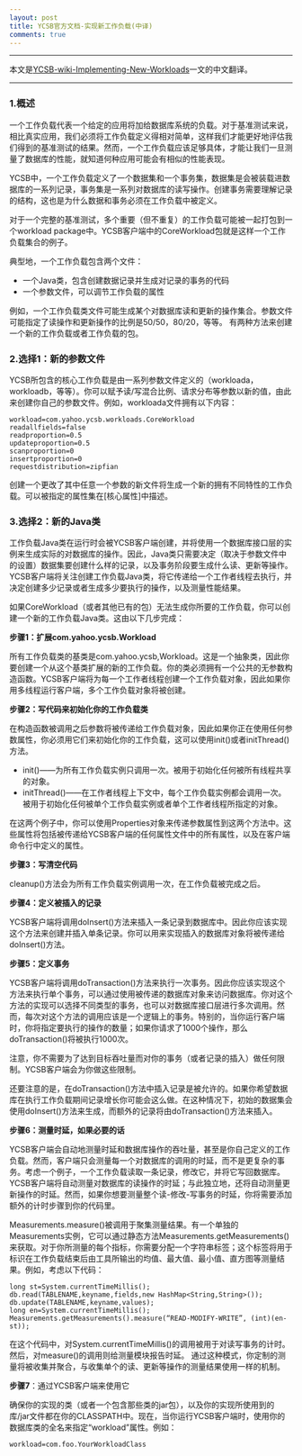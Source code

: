 ```yaml
---
layout: post
title: YCSB官方文档-实现新工作负载(中译)
comments: true
---
```


---

本文是[YCSB-wiki-Implementing-New-Workloads](https://github.com/brianfrankcooper/YCSB/wiki/Implementing-New-Workloads)一文的中文翻译。

---

### 1.概述

一个工作负载代表一个给定的应用将加给数据库系统的负载。对于基准测试来说，相比真实应用，我们必须将工作负载定义得相对简单，这样我们才能更好地评估我们得到的基准测试的结果。然而，一个工作负载应该足够具体，才能让我们一旦测量了数据库的性能，就知道何种应用可能会有相似的性能表现。

YCSB中，一个工作负载定义了一个数据集和一个事务集，数据集是会被装载进数据库的一系列记录，事务集是一系列对数据库的读写操作。创建事务需要理解记录的结构，这也是为什么数据和事务必须在工作负载中被定义。

对于一个完整的基准测试，多个重要（但不重复）的工作负载可能被一起打包到一个workload package中。YCSB客户端中的CoreWorkload包就是这样一个工作负载集合的例子。

典型地，一个工作负载包含两个文件：

- 一个Java类，包含创建数据记录并生成对记录的事务的代码
- 一个参数文件，可以调节工作负载的属性

例如，一个工作负载类文件可能生成某个对数据库读和更新的操作集合。参数文件可能指定了读操作和更新操作的比例是50/50，80/20，等等。
有两种方法来创建一个新的工作负载或者工作负载的包。

### 2.选择1：新的参数文件

YCSB所包含的核心工作负载是由一系列参数文件定义的（workloada，workloadb，等等）。你可以赋予读/写混合比例、请求分布等参数以新的值，由此来创建你自己的参数文件。例如，workloada文件拥有以下内容：

```shell
workload=com.yahoo.ycsb.workloads.CoreWorkload
readallfields=false
readproportion=0.5
updateproportion=0.5
scanproportion=0
insertproportion=0
requestdistribution=zipfian
```

创建一个更改了其中任意一个参数的新文件将生成一个新的拥有不同特性的工作负载。可以被指定的属性集在[核心属性]中描述。

### 3.选择2：新的Java类

工作负载Java类在运行时会被YCSB客户端创建，并将使用一个数据库接口层的实例来生成实际的对数据库的操作。因此，Java类只需要决定（取决于参数文件中的设置）数据集要创建什么样的记录，以及事务阶段要生成什么读、更新等操作。YCSB客户端将关注创建工作负载Java类，将它传递给一个工作者线程去执行，并决定创建多少记录或者生成多少要执行的操作，以及测量性能结果。

如果CoreWorkload（或者其他已有的包）无法生成你所要的工作负载，你可以创建一个新的工作负载Java类。这由以下几步完成：

**步骤1：扩展com.yahoo.ycsb.Workload**

所有工作负载类的基类是com.yahoo.ycsb,Workload。这是一个抽象类，因此你要创建一个从这个基类扩展的新的工作负载。你的类必须拥有一个公共的无参数构造函数。YCSB客户端将为每一个工作者线程创建一个工作负载对象，因此如果你用多线程运行客户端，多个工作负载对象将被创建。

**步骤2：写代码来初始化你的工作负载类**

在构造函数被调用之后参数将被传递给工作负载对象，因此如果你正在使用任何参数属性，你必须用它们来初始化你的工作负载，这可以使用init()或者initThread()方法。

- init()——为所有工作负载实例只调用一次。被用于初始化任何被所有线程共享的对象。
- initThread()——在工作者线程上下文中，每个工作负载实例都会调用一次。被用于初始化任何被单个工作负载实例或者单个工作者线程所指定的对象。

在这两个例子中，你可以使用Properties对象来传递参数属性到这两个方法中。这些属性将包括被传递给YCSB客户端的任何属性文件中的所有属性，以及在客户端命令行中定义的属性。

**步骤3：写清空代码**

cleanup()方法会为所有工作负载实例调用一次，在工作负载被完成之后。

**步骤4：定义被插入的记录**

YCSB客户端将调用doInsert()方法来插入一条记录到数据库中。因此你应该实现这个方法来创建并插入单条记录。你可以用来实现插入的数据库对象将被传递给doInsert()方法。

**步骤5：定义事务**

YCSB客户端将调用doTransaction()方法来执行一次事务。因此你应该实现这个方法来执行单个事务，可以通过使用被传递的数据库对象来访问数据库。你对这个方法的实现可以选择不同类型的事务，也可以对数据库接口层进行多次调用。然而，每次对这个方法的调用应该是一个逻辑上的事务。特别的，当你运行客户端时，你将指定要执行的操作的数量；如果你请求了1000个操作，那么doTransaction()将被执行1000次。

注意，你不需要为了达到目标吞吐量而对你的事务（或者记录的插入）做任何限制。YCSB客户端会为你做这些限制。

还要注意的是，在doTransaction()方法中插入记录是被允许的。如果你希望数据库在执行工作负载期间记录增长你可能会这么做。在这种情况下，初始的数据集会使用doInsert()方法来生成，而额外的记录将由doTransaction()方法来插入。

**步骤6：测量时延，如果必要的话**

YCSB客户端会自动地测量时延和数据库操作的吞吐量，甚至是你自己定义的工作负载。然而，客户端只会测量每一个对数据库的调用的时延，而不是更复杂的事务。考虑一个例子，一个工作负载读取一条记录，修改它，并将它写回数据库。YCSB客户端将自动测量对数据库的读操作的时延；与此独立地，还将自动测量更新操作的时延。然而，如果你想要测量整个读-修改-写事务的时延，你将需要添加额外的计时步骤到你的代码里。

Measurements.measure()被调用于聚集测量结果。有一个单独的Measurements实例，它可以通过静态方法Measurements.getMeasurements()来获取。对于你所测量的每个指标，你需要分配一个字符串标签；这个标签将用于标识在工作负载结束后由工具所输出的均值、最大值、最小值、直方图等测量结果。例如，考虑以下代码：

```shell
long st=System.currentTimeMillis();
db.read(TABLENAME,keyname,fields,new HashMap<String,String>());
db.update(TABLENAME,keyname,values);
long en=System.currentTimeMillis();
Measurements.getMeasurements().measure(“READ-MODIFY-WRITE”, (int)(en-st));
```

在这个代码中，对System.currentTimeMillis()的调用被用于对读写事务的计时。然后，对measure()的调用则给测量模块报告时延。
通过这种模式，你定制的测量将被收集并聚合，与收集单个的读、更新等操作的测量结果使用一样的机制。

**步骤7**：通过YCSB客户端来使用它

确保你的实现的类（或者一个包含那些类的jar包），以及你的实现所使用到的库/jar文件都在你的CLASSPATH中。现在，当你运行YCSB客户端时，使用你的数据库类的全名来指定“workload”属性。例如：

```shell
workload=com.foo.YourWorkloadClass
```
